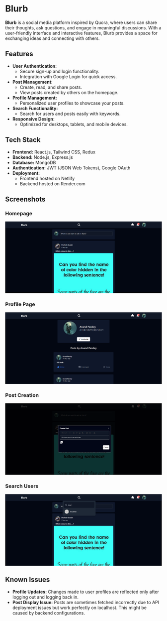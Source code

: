 # Blurb

**Blurb** is a social media platform inspired by Quora, where users can share their thoughts, ask questions, and engage in meaningful discussions. With a user-friendly interface and interactive features, Blurb provides a space for exchanging ideas and connecting with others.

## Features

- **User Authentication:**
  - Secure sign-up and login functionality.
  - Integration with Google Login for quick access.
- **Post Management:**
  - Create, read, and share posts.
  - View posts created by others on the homepage.
- **Profile Management:**
  - Personalized user profiles to showcase your posts.
- **Search Functionality:**
  - Search for users and posts easily with keywords.
- **Responsive Design:**
  - Optimized for desktops, tablets, and mobile devices.

## Tech Stack

- **Frontend:** React.js, Tailwind CSS, Redux
- **Backend:** Node.js, Express.js
- **Database:** MongoDB
- **Authentication:** JWT (JSON Web Tokens), Google OAuth
- **Deployment:**
  - Frontend hosted on Netlify
  - Backend hosted on Render.com

## Screenshots

### Homepage
![Homepage](frontend/public/homepage.png)

### Profile Page
![Profile Page](frontend/public/profile.png)

### Post Creation
![Post Creation](frontend/public/post-creation.png)

### Search Users
![Search Users](frontend/public/search-users.png)

## Known Issues

- **Profile Updates:** Changes made to user profiles are reflected only after logging out and logging back in.
- **Post Display Issue:** Posts are sometimes fetched incorrectly due to API deployment issues but work perfectly on localhost. This might be caused by backend configurations.



